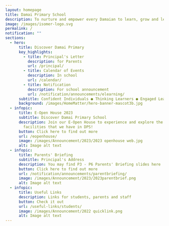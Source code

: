 ```yaml
---
layout: homepage
title: Damai Primary School
description: To nurture and empower every Damaian to learn, grow and lead.
image: /images/isomer-logo.svg
permalink: /
notification: ""
sections:
  - hero:
      title: Discover Damai Primary
      key_highlights:
        - title: Principal's Letter
          description: for Parents
          url: /principal/
        - title: Calendar of Events
          description: In school
          url: /calendar/
        - title: Notification
          description: For school announcement
          url: /notification/announcements/elearning/
      subtitle: Confident Individuals ● Thinking Learners ● Engaged Leaders
      background: /images/HomeMatter/hero-banner-mascot3b.jpg
  - infopic:
      title: E-Open House 2023
      subtitle: Discover Damai Primary School
      description: Join our E-Open House to experience and explore the programmes and
        facilities that we have in DPS!
      button: Click here to find out more
      url: /eopenhouse/
      image: /images/Announcement/2023/2023 openhouse web.jpg
      alt: Image alt text
  - infopic:
      title: Parents' Briefing
      subtitle: Principal's Address
      description: You may find P3 - P6 Parents' Briefing slides here
      button: Click here to find out more
      url: /notification/announcements/parentbriefing/
      image: /images/Announcement/2023/2023parentbrief.png
      alt: Image alt text
  - infopic:
      title: Useful Links
      description: Links for students, parents and staff
      button: Check it out
      url: /useful-links/students/
      image: /images/Announcement/2022 quicklink.png
      alt: Image alt text
---
```

